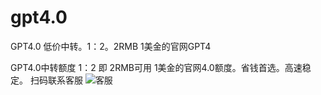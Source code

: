 # gpt4.0
GPT4.0 低价中转。1：2。2RMB 1美金的官网GPT4


GPT4.0中转额度  1：2   即  2RMB可用 1美金的官网4.0额度。省钱首选。高速稳定。
扫码联系客服
![客服](https://public-diger.oss-cn-beijing.aliyuncs.com/kefu.png)
